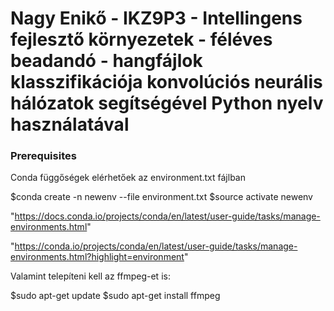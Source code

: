 # Nagy Enikő - IKZ9P3 - Intellingens fejlesztő környezetek - féléves beadandó - hangfájlok klasszifikációja konvolúciós neurális hálózatok segítségével Python nyelv használatával

### Prerequisites

Conda függőségek elérhetőek az environment.txt fájlban

$conda create -n newenv --file environment.txt
$source activate newenv

"https://docs.conda.io/projects/conda/en/latest/user-guide/tasks/manage-environments.html"

"https://conda.io/projects/conda/en/latest/user-guide/tasks/manage-environments.html?highlight=environment"

Valamint telepíteni kell az ffmpeg-et is:

$sudo apt-get update
$sudo apt-get install ffmpeg
  






